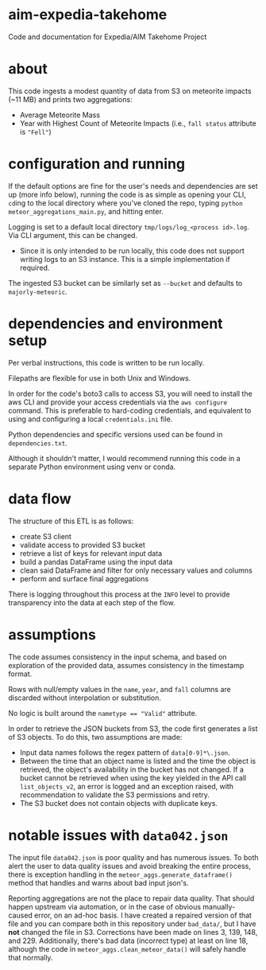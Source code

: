 # aim-expedia-takehome

Code and documentation for Expedia/AIM Takehome Project

# about

This code ingests a modest quantity of data from S3 on meteorite impacts (\~11 MB) and prints two aggregations:	
- Average Meteorite Mass
- Year with Highest Count of Meteorite Impacts (i.e., `fall status` attribute is `"Fell"`)

# configuration and running

If the default options are fine for the user's needs and dependencies are set up (more info below), running the code is as simple as opening your CLI, `cd`ing to the local directory where you've cloned the repo, typing `python meteor_aggregations_main.py`, and hitting enter.

Logging is set to a default local directory `tmp/logs/log_<process id>.log`. Via CLI argument, this can be changed.
- Since it is only intended to be run locally, this code does not support writing logs to an S3 instance. This is a simple implementation if required.

The ingested S3 bucket can be similarly set as `--bucket` and defaults to `majorly-meteoric`.

# dependencies and environment setup

Per verbal instructions, this code is written to be run locally.

Filepaths are flexible for use in both Unix and Windows.

In order for the code's boto3 calls to access S3, you will need to install the aws CLI and provide your access credentials via the `aws configure` command.
	This is preferable to hard-coding credentials, and equivalent to using and configuring a local `credentials.ini` file.

Python dependencies and specific versions used can be found in `dependencies.txt`.

Although it shouldn't matter, I would recommend running this code in a separate Python environment using venv or conda.

# data flow

The structure of this ETL is as follows:
- create S3 client
- validate access to provided S3 bucket
- retrieve a list of keys for relevant input data
- build a pandas DataFrame using the input data
- clean said DataFrame and filter for only necessary values and columns
- perform and surface final aggregations

There is logging throughout this process at the `INFO` level to provide transparency into the data at each step of the flow.

# assumptions

The code assumes consistency in the input schema, and based on exploration of the provided data, assumes consistency in the timestamp format.

Rows with null/empty values in the `name`, `year`, and `fall` columns are discarded without interpolation or substitution.

No logic is built around the `nametype == "Valid"` attribute.

In order to retrieve the JSON buckets from S3, the code first generates a list of S3 objects. To do this, two assumptions are made:
- Input data names follows the regex pattern of `data[0-9]*\.json`.
- Between the time that an object name is listed and the time the object is retrieved, the object's availability in the bucket has not changed. If a bucket cannot be retrieved when using the key yielded in the API call `list_objects_v2`, an error is logged and an exception raised, with recommendation to validate the S3 permissions and retry.
- The S3 bucket does not contain objects with duplicate keys.

# notable issues with `data042.json`

The input file `data042.json` is poor quality and has numerous issues. To both alert the user to data quality issues and avoid breaking the entire process, there is exception handling in the `meteor_aggs.generate_dataframe()` method that handles and warns about bad input json's.

Reporting aggregations are not the place to repair data quality. That should happen upstream via automation, or in the case of obvious manually-caused error, on an ad-hoc basis. I have created a repaired version of that file and you can compare both in this repository under `bad_data/`, but I have **not** changed the file in S3. Corrections have been made on lines 3, 139, 148, and 229. Additionally, there's bad data (incorrect type) at least on line 18, although the code in `meteor_aggs.clean_meteor_data()` will safely handle that normally.
